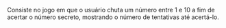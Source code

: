 Consiste no jogo em que o usuário chuta um número entre 1 e 10 a fim de acertar o número secreto, mostrando o número de tentativas até acertá-lo.
